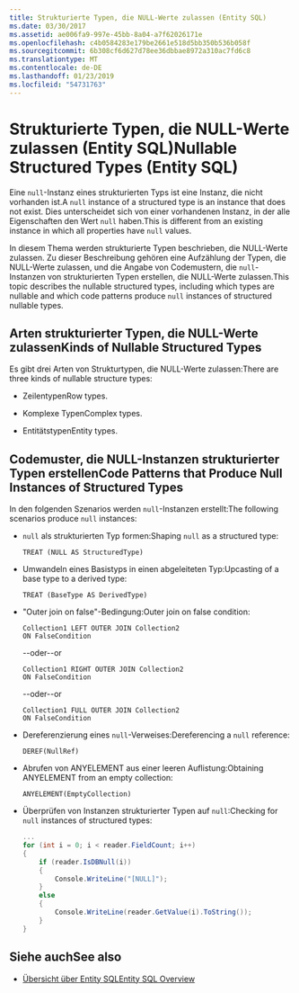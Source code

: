 ```yaml
---
title: Strukturierte Typen, die NULL-Werte zulassen (Entity SQL)
ms.date: 03/30/2017
ms.assetid: ae006fa9-997e-45bb-8a04-a7f62026171e
ms.openlocfilehash: c4b0584283e179be2661e518d5bb350b536b058f
ms.sourcegitcommit: 6b308cf6d627d78ee36dbbae8972a310ac7fd6c8
ms.translationtype: MT
ms.contentlocale: de-DE
ms.lasthandoff: 01/23/2019
ms.locfileid: "54731763"
---
```

# <a name="nullable-structured-types-entity-sql"></a><span data-ttu-id="09e2c-102">Strukturierte Typen, die NULL-Werte zulassen (Entity SQL)</span><span class="sxs-lookup"><span data-stu-id="09e2c-102">Nullable Structured Types (Entity SQL)</span></span>
<span data-ttu-id="09e2c-103">Eine `null`-Instanz eines strukturierten Typs ist eine Instanz, die nicht vorhanden ist.</span><span class="sxs-lookup"><span data-stu-id="09e2c-103">A `null` instance of a structured type is an instance that does not exist.</span></span> <span data-ttu-id="09e2c-104">Dies unterscheidet sich von einer vorhandenen Instanz, in der alle Eigenschaften den Wert `null` haben.</span><span class="sxs-lookup"><span data-stu-id="09e2c-104">This is different from an existing instance in which all properties have `null` values.</span></span>  
  
 <span data-ttu-id="09e2c-105">In diesem Thema werden strukturierte Typen beschrieben, die NULL-Werte zulassen. Zu dieser Beschreibung gehören eine Aufzählung der Typen, die NULL-Werte zulassen, und die Angabe von Codemustern, die `null`-Instanzen von strukturierten Typen erstellen, die NULL-Werte zulassen.</span><span class="sxs-lookup"><span data-stu-id="09e2c-105">This topic describes the nullable structured types, including which types are nullable and which code patterns produce `null` instances of structured nullable types.</span></span>  
  
## <a name="kinds-of-nullable-structured-types"></a><span data-ttu-id="09e2c-106">Arten strukturierter Typen, die NULL-Werte zulassen</span><span class="sxs-lookup"><span data-stu-id="09e2c-106">Kinds of Nullable Structured Types</span></span>  
 <span data-ttu-id="09e2c-107">Es gibt drei Arten von Strukturtypen, die NULL-Werte zulassen:</span><span class="sxs-lookup"><span data-stu-id="09e2c-107">There are three kinds of nullable structure types:</span></span>  
  
-   <span data-ttu-id="09e2c-108">Zeilentypen</span><span class="sxs-lookup"><span data-stu-id="09e2c-108">Row types.</span></span>  
  
-   <span data-ttu-id="09e2c-109">Komplexe Typen</span><span class="sxs-lookup"><span data-stu-id="09e2c-109">Complex types.</span></span>  
  
-   <span data-ttu-id="09e2c-110">Entitätstypen</span><span class="sxs-lookup"><span data-stu-id="09e2c-110">Entity types.</span></span>  
  
## <a name="code-patterns-that-produce-null-instances-of-structured-types"></a><span data-ttu-id="09e2c-111">Codemuster, die NULL-Instanzen strukturierter Typen erstellen</span><span class="sxs-lookup"><span data-stu-id="09e2c-111">Code Patterns that Produce Null Instances of Structured Types</span></span>  
 <span data-ttu-id="09e2c-112">In den folgenden Szenarios werden `null`-Instanzen erstellt:</span><span class="sxs-lookup"><span data-stu-id="09e2c-112">The following scenarios produce `null` instances:</span></span>  
  
-   <span data-ttu-id="09e2c-113">`null` als strukturierten Typ formen:</span><span class="sxs-lookup"><span data-stu-id="09e2c-113">Shaping `null` as a structured type:</span></span>  
  
    ```  
    TREAT (NULL AS StructuredType)  
    ```  
  
-   <span data-ttu-id="09e2c-114">Umwandeln eines Basistyps in einen abgeleiteten Typ:</span><span class="sxs-lookup"><span data-stu-id="09e2c-114">Upcasting of a base type to a derived type:</span></span>  
  
    ```  
    TREAT (BaseType AS DerivedType)  
    ```  
  
-   <span data-ttu-id="09e2c-115">"Outer join on false"-Bedingung:</span><span class="sxs-lookup"><span data-stu-id="09e2c-115">Outer join on false condition:</span></span>  
  
    ```  
    Collection1 LEFT OUTER JOIN Collection2  
    ON FalseCondition  
    ```  
  
     <span data-ttu-id="09e2c-116">--oder</span><span class="sxs-lookup"><span data-stu-id="09e2c-116">--or</span></span>  
  
    ```  
    Collection1 RIGHT OUTER JOIN Collection2  
    ON FalseCondition  
    ```  
  
     <span data-ttu-id="09e2c-117">--oder</span><span class="sxs-lookup"><span data-stu-id="09e2c-117">--or</span></span>  
  
    ```  
    Collection1 FULL OUTER JOIN Collection2  
    ON FalseCondition  
    ```  
  
-   <span data-ttu-id="09e2c-118">Dereferenzierung eines `null`-Verweises:</span><span class="sxs-lookup"><span data-stu-id="09e2c-118">Dereferencing a `null` reference:</span></span>  
  
    ```  
    DEREF(NullRef)  
    ```  
  
-   <span data-ttu-id="09e2c-119">Abrufen von ANYELEMENT aus einer leeren Auflistung:</span><span class="sxs-lookup"><span data-stu-id="09e2c-119">Obtaining ANYELEMENT from an empty collection:</span></span>  
  
    ```  
    ANYELEMENT(EmptyCollection)  
    ```  
  
-   <span data-ttu-id="09e2c-120">Überprüfen von Instanzen strukturierter Typen auf `null`:</span><span class="sxs-lookup"><span data-stu-id="09e2c-120">Checking for `null` instances of structured types:</span></span>  
  
    ```csharp  
    ...  
    for (int i = 0; i < reader.FieldCount; i++)  
    {  
        if (reader.IsDBNull(i))  
        {  
            Console.WriteLine("[NULL]");  
        }  
        else  
        {  
            Console.WriteLine(reader.GetValue(i).ToString());  
        }  
    }  
    ```  
  
## <a name="see-also"></a><span data-ttu-id="09e2c-121">Siehe auch</span><span class="sxs-lookup"><span data-stu-id="09e2c-121">See also</span></span>
- [<span data-ttu-id="09e2c-122">Übersicht über Entity SQL</span><span class="sxs-lookup"><span data-stu-id="09e2c-122">Entity SQL Overview</span></span>](../../../../../../docs/framework/data/adonet/ef/language-reference/entity-sql-overview.md)
